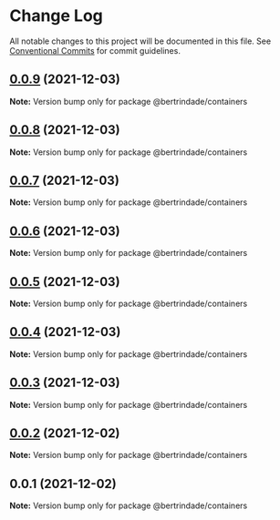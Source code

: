 # Change Log

All notable changes to this project will be documented in this file.
See [Conventional Commits](https://conventionalcommits.org) for commit guidelines.

## [0.0.9](https://github.com/berTrindade/lerna/compare/@bertrindade/containers@0.0.8...@bertrindade/containers@0.0.9) (2021-12-03)

**Note:** Version bump only for package @bertrindade/containers





## [0.0.8](https://github.com/berTrindade/lerna/compare/@bertrindade/containers@0.0.7...@bertrindade/containers@0.0.8) (2021-12-03)

**Note:** Version bump only for package @bertrindade/containers





## [0.0.7](https://github.com/berTrindade/lerna/compare/@bertrindade/containers@0.0.6...@bertrindade/containers@0.0.7) (2021-12-03)

**Note:** Version bump only for package @bertrindade/containers





## [0.0.6](https://github.com/berTrindade/lerna/compare/@bertrindade/containers@0.0.5...@bertrindade/containers@0.0.6) (2021-12-03)

**Note:** Version bump only for package @bertrindade/containers





## [0.0.5](https://github.com/berTrindade/lerna/compare/@bertrindade/containers@0.0.4...@bertrindade/containers@0.0.5) (2021-12-03)

**Note:** Version bump only for package @bertrindade/containers





## [0.0.4](https://github.com/berTrindade/lerna/compare/@bertrindade/containers@0.0.3...@bertrindade/containers@0.0.4) (2021-12-03)

**Note:** Version bump only for package @bertrindade/containers





## [0.0.3](https://github.com/berTrindade/lerna/compare/@bertrindade/containers@0.0.2...@bertrindade/containers@0.0.3) (2021-12-03)

**Note:** Version bump only for package @bertrindade/containers





## [0.0.2](https://github.com/berTrindade/lerna/compare/@bertrindade/containers@0.0.1...@bertrindade/containers@0.0.2) (2021-12-02)

**Note:** Version bump only for package @bertrindade/containers





## 0.0.1 (2021-12-02)

**Note:** Version bump only for package @bertrindade/containers
